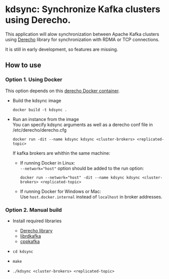 # kdsync: Synchronize Kafka clusters using Derecho.
This application will alow synchronization between Apache Kafka clusters
using [Derecho](https://derecho-project.github.io/) library for synchronization 
with RDMA or TCP connections.

It is still in early development, so features are missing.


## How to use

### Option 1. Using Docker
This option depends on this [derecho Docker container](https://github.com/ertis-research/docker-derecho).

* Build the kdsync image 
  ```
  docker build -t kdsync .
  ```

* Run an instance from the image<br> 
  You can specify kdsync arguments as well as a derecho conf file in /etc/derecho/derecho.cfg
  ```
  docker run -dit --name kdsync kdsync <cluster-brokers> <replicated-topic>
  ```
  If kafka brokers are whithin the same machine:
  * If running Docker in Linux:<br>
   ```--network="host"``` option should be added to the run 
   option:
    ```
    docker run --network="host" -dit --name kdsync kdsync <cluster-brokers> <replicated-topic>
    ```
  * If running Docker for Windows or Mac:<br>
   Use ```host.docker.internal``` instead of ```localhost``` in broker addresses.


### Option 2. Manual build

* Install required libraries
  * [Derecho library](https://derecho-project.github.io/)
  * [librdkafka](https://github.com/edenhill/librdkafka)
  * [cppkafka](https://github.com/mfontanini/cppkafka)

* ```
  cd kdsync
  ```

* ```
  make
  ```

* ```
  ./kdsync <cluster-brokers> <replicated-topic>
  ```

